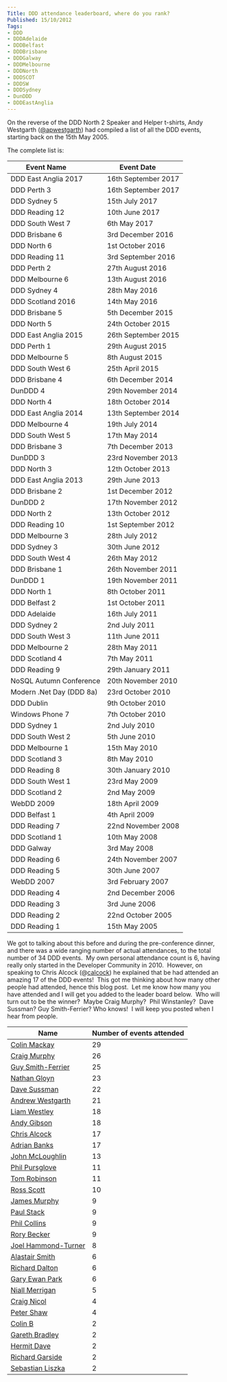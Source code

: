 ```yaml
---
Title: DDD attendance leaderboard, where do you rank?
Published: 15/10/2012
Tags:
- DDD
- DDDAdelaide
- DDDBelfast
- DDDBrisbane
- DDDGalway
- DDDMelbourne
- DDDNorth
- DDDSCOT
- DDDSW
- DDDSydney
- DunDDD
- DDDEastAnglia
---
```


On the reverse of the DDD North 2 Speaker and Helper t-shirts, Andy Westgarth ([@apwestgarth](http://twitter.com/apwestgarth)) had compiled a list of all the DDD events, starting back on the 15th May 2005.

The complete list is:

| **Event Name**           | **Event Date**       |
| ------------------------ | -------------------- |
| DDD East Anglia 2017     | 16th September 2017  |
| DDD Perth 3              | 16th September 2017  |
| DDD Sydney 5             | 15th July 2017       |
| DDD Reading 12           | 10th June 2017       |
| DDD South West 7         | 6th May 2017         |
| DDD Brisbane 6           | 3rd December 2016    |
| DDD North 6              | 1st October 2016     |
| DDD Reading 11           | 3rd September 2016   |
| DDD Perth 2              | 27th August 2016     |
| DDD Melbourne 6          | 13th August 2016     |
| DDD Sydney 4             | 28th May 2016        |
| DDD Scotland 2016        | 14th May 2016        |
| DDD Brisbane 5           | 5th December 2015    |
| DDD North 5              | 24th October 2015    |
| DDD East Anglia 2015     | 26th September 2015  |
| DDD Perth 1              | 29th August 2015     |
| DDD Melbourne 5          | 8th August 2015      |
| DDD South West 6         | 25th April 2015      |
| DDD Brisbane 4           | 6th December 2014    |
| DunDDD 4                 | 29th November 2014   |
| DDD North 4              | 18th October 2014    |
| DDD East Anglia 2014     | 13th September 2014  |
| DDD Melbourne 4          | 19th July 2014       |
| DDD South West 5         | 17th May 2014        |
| DDD Brisbane 3           | 7th December 2013    |
| DunDDD 3                 | 23rd November 2013   |
| DDD North 3              | 12th October 2013    |
| DDD East Anglia 2013     | 29th June 2013       |
| DDD Brisbane 2           | 1st December 2012    |
| DunDDD 2                 | 17th November 2012   |
| DDD North 2              | 13th October 2012    |
| DDD Reading 10           | 1st September 2012   |
| DDD Melbourne 3          | 28th July 2012       |
| DDD Sydney 3             | 30th June 2012       |
| DDD South West 4         | 26th May 2012        |
| DDD Brisbane 1           | 26th November 2011   |
| DunDDD 1                 | 19th November 2011   |
| DDD North 1              | 8th October 2011     |
| DDD Belfast 2            | 1st October 2011     |
| DDD Adelaide             | 16th July 2011       |
| DDD Sydney 2             | 2nd July 2011        |
| DDD South West 3         | 11th June 2011       |
| DDD Melbourne 2          | 28th May 2011        |
| DDD Scotland 4           | 7th May 2011         |
| DDD Reading 9            | 29th January 2011    |
| NoSQL Autumn Conference  | 20th November 2010   |
| Modern .Net Day (DDD 8a) | 23rd October 2010    |
| DDD Dublin               | 9th October 2010     |
| Windows Phone 7          | 7th October 2010     |
| DDD Sydney 1             | 2nd July 2010        |
| DDD South West 2         | 5th June 2010        |
| DDD Melbourne 1          | 15th May 2010        |
| DDD Scotland 3           | 8th May 2010         |
| DDD Reading 8            | 30th January 2010    |
| DDD South West 1         | 23rd May 2009        |
| DDD Scotland 2           | 2nd May 2009         |
| WebDD 2009               | 18th April 2009      |
| DDD Belfast 1            | 4th April 2009       |
| DDD Reading 7            | 22nd November 2008   |
| DDD Scotland 1           | 10th May 2008        |
| DDD Galway               | 3rd May 2008         |
| DDD Reading 6            | 24th November 2007   |
| DDD Reading 5            | 30th June 2007       |
| WebDD 2007               | 3rd February 2007    |
| DDD Reading 4            | 2nd December 2006    |
| DDD Reading 3            | 3rd June 2006        |
| DDD Reading 2            | 22nd October 2005    |
| DDD Reading 1            | 15th May 2005        |

We got to talking about this before and during the pre-conference dinner, and there was a wide ranging number of actual attendances, to the total number of 34 DDD events.  My own personal attendance count is 6, having really only started in the Developer Community in 2010.  However, on speaking to Chris Alcock (@[calcock](https://twitter.com/calcock)) he explained that be had attended an amazing 17 of the DDD events!  This got me thinking about how many other people had attended, hence this blog post.  Let me know how many you have attended and I will get you added to the leader board below.  Who will turn out to be the winner?  Maybe Craig Murphy?  Phil Winstanley?  Dave Sussman? Guy Smith-Ferrier? Who knows!  I will keep you posted when I hear from people.

| **Name**                                                | **Number of events attended** |
| ------------------------------------------------------- | ------------------------------|
| [Colin Mackay](http://twitter.com/colinmackay)          | 29                            |
| [Craig Murphy](http://twitter.com/camurphy)             | 26                            |
| [Guy Smith-Ferrier](http://twitter.com/guysmithferrier) | 25                            |
| [Nathan Gloyn](https://twitter.com/nathangloyn)         | 23                            |
| [Dave Sussman](https://twitter.com/DaveSussman)         | 22                            |
| [Andrew Westgarth](http://twitter.com/apwestgarth)      | 21                            |
| [Liam Westley](https://twitter.com/westleyl)            | 18                            |
| [Andy Gibson](http://twitter.com/ARGibson)              | 18                            |
| [Chris Alcock](http://twitter.com/calcock)              | 17                            |
| [Adrian Banks](https://twitter.com/adrianbanks)         | 17                            |
| [John McLoughlin](https://twitter.com/Imaji)            | 13                            |
| [Phil Pursglove](https://twitter.com/philpursglove)     | 11                            |
| [Tom Robinson](https://twitter.com/tjrobinson)          | 11                            |
| [Ross Scott](https://twitter.com/RossDScott)            | 10                            |
| [James Murphy](https://twitter.com/recumbent)           | 9                             |
| [Paul Stack](https://twitter.com/stack72)               | 9                             |
| [Phil Collins](https://twitter.com/fatherfil)           | 9                             |
| [Rory Becker](https://twitter.com/RoryBecker)           | 9                             |
| [Joel Hammond-Turner](https://twitter.com/rammesses)    | 8                             |
| [Alastair Smith](https://twitter.com/alastairs)         | 6                             |
| [Richard Dalton](https://twitter.com/richardadalton)    | 6                             |
| [Gary Ewan Park](https://twitter.com/gep13)             | 6                             |
| [Niall Merrigan](https://twitter.com/nmerrigan)         | 5                             |
| [Craig Nicol](https://twitter.com/craignicol)           | 4                             |
| [Peter Shaw](https://twitter.com/shawty_ds)             | 4                             |
| [Colin B](https://twitter.com/sacs)                     | 2                             |
| [Gareth Bradley](https://twitter.com/garfbradaz)        | 2                             |
| [Hermit Dave](https://twitter.com/hermitdave)           | 2                             |
| [Richard Garside](https://twitter.com/_richardg)        | 2                             |
| [Sebastian Liszka](https://twitter.com/seblis27)        | 2                             |
